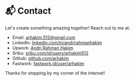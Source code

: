 # 📬 Contact
Let's create something amazing together! Reach out to me at:

- Email: [arhakim.512@gmail.com](mailto:arhakim.512@gmail.com)
- LinkedIn: [linkedin.com/in/andrirahmanhakim](https://www.linkedin.com/in/andrirahmanhakim)
- Upwork: [Andri Rahman Hakim](https://www.upwork.com/freelancers/~018d0f726de921e9d5)
- Sribu: [sribu.com/id/users/arhakim512](https://www.sribu.com/id/users/arhakim512)
- Github: [github.com/arhakim](https://github.com/arhakim)
- Fastwork: [fastwork.id/user/arhakim](https://fastwork.id/user/arhakim)

Thanks for stopping by my corner of the internet!
